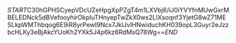 $START$C30hGPHSCyepVDcUZeHpgXpPZgT4m1LXVbj6/iJ0iYVYfnMUwGxrMBELEDNck5dBVefooyhirOkpIuTHnyepTwZkX0ws2LIXsoqnf3YjetG8wZ71MESLkpWMThbqog6E9iR8yrPewI9Ncx7JklJvIHNwiduchKH039opL3Guyr2eJzzbcHLKy3eBjAkcYUoKh2YXk5J4p6kz6RdMsQ78Wg==$END$